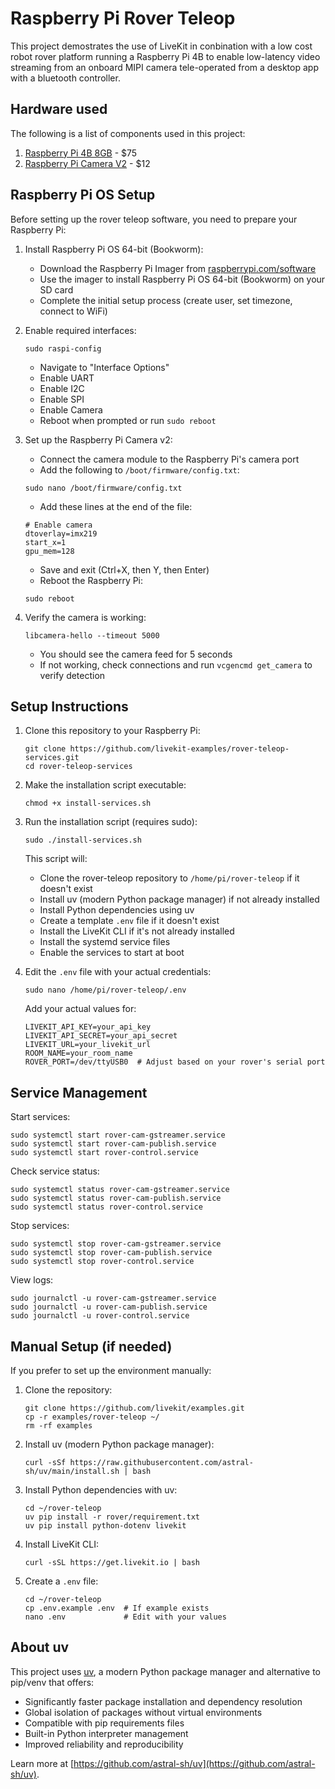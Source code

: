 # Raspberry Pi Rover Teleop

This project demostrates the use of LiveKit in conbination with a low cost robot rover platform running a Raspberry Pi 4B to enable low-latency video streaming from an onboard MIPI camera tele-operated from a desktop app with a bluetooth controller.

## Hardware used

The following is a list of components used in this project:

1. [Raspberry Pi 4B 8GB](https://www.sparkfun.com/raspberry-pi-4-model-b-8-gb.html?src=raspberrypi) - $75
2. [Raspberry Pi Camera V2](https://www.amazon.com/Raspberry-Pi-Camera-Module-Megapixel/dp/B01ER2SKFS) - $12

## Raspberry Pi OS Setup

Before setting up the rover teleop software, you need to prepare your Raspberry Pi:

1. Install Raspberry Pi OS 64-bit (Bookworm):
   - Download the Raspberry Pi Imager from [raspberrypi.com/software](https://www.raspberrypi.com/software/)
   - Use the imager to install Raspberry Pi OS 64-bit (Bookworm) on your SD card
   - Complete the initial setup process (create user, set timezone, connect to WiFi)

2. Enable required interfaces:
   ```
   sudo raspi-config
   ```
   - Navigate to "Interface Options"
   - Enable UART
   - Enable I2C
   - Enable SPI
   - Enable Camera
   - Reboot when prompted or run `sudo reboot`

3. Set up the Raspberry Pi Camera v2:
   - Connect the camera module to the Raspberry Pi's camera port
   - Add the following to `/boot/firmware/config.txt`:
   ```
   sudo nano /boot/firmware/config.txt
   ```
   - Add these lines at the end of the file:
   ```
   # Enable camera
   dtoverlay=imx219
   start_x=1
   gpu_mem=128
   ```
   - Save and exit (Ctrl+X, then Y, then Enter)
   - Reboot the Raspberry Pi:
   ```
   sudo reboot
   ```

4. Verify the camera is working:
   ```
   libcamera-hello --timeout 5000
   ```
   - You should see the camera feed for 5 seconds
   - If not working, check connections and run `vcgencmd get_camera` to verify detection

## Setup Instructions

1. Clone this repository to your Raspberry Pi:
   ```
   git clone https://github.com/livekit-examples/rover-teleop-services.git
   cd rover-teleop-services
   ```

2. Make the installation script executable:
   ```
   chmod +x install-services.sh
   ```

3. Run the installation script (requires sudo):
   ```
   sudo ./install-services.sh
   ```

   This script will:
   - Clone the rover-teleop repository to `/home/pi/rover-teleop` if it doesn't exist
   - Install uv (modern Python package manager) if not already installed
   - Install Python dependencies using uv
   - Create a template `.env` file if it doesn't exist
   - Install the LiveKit CLI if it's not already installed
   - Install the systemd service files
   - Enable the services to start at boot

4. Edit the `.env` file with your actual credentials:
   ```
   sudo nano /home/pi/rover-teleop/.env
   ```

   Add your actual values for:
   ```
   LIVEKIT_API_KEY=your_api_key
   LIVEKIT_API_SECRET=your_api_secret
   LIVEKIT_URL=your_livekit_url
   ROOM_NAME=your_room_name
   ROVER_PORT=/dev/ttyUSB0  # Adjust based on your rover's serial port
   ```

## Service Management

Start services:
```
sudo systemctl start rover-cam-gstreamer.service
sudo systemctl start rover-cam-publish.service
sudo systemctl start rover-control.service
```

Check service status:
```
sudo systemctl status rover-cam-gstreamer.service
sudo systemctl status rover-cam-publish.service  
sudo systemctl status rover-control.service
```

Stop services:
```
sudo systemctl stop rover-cam-gstreamer.service
sudo systemctl stop rover-cam-publish.service
sudo systemctl stop rover-control.service
```

View logs:
```
sudo journalctl -u rover-cam-gstreamer.service
sudo journalctl -u rover-cam-publish.service
sudo journalctl -u rover-control.service
```

## Manual Setup (if needed)

If you prefer to set up the environment manually:

1. Clone the repository:
   ```
   git clone https://github.com/livekit/examples.git
   cp -r examples/rover-teleop ~/
   rm -rf examples
   ```

2. Install uv (modern Python package manager):
   ```
   curl -sSf https://raw.githubusercontent.com/astral-sh/uv/main/install.sh | bash
   ```

3. Install Python dependencies with uv:
   ```
   cd ~/rover-teleop
   uv pip install -r rover/requirement.txt
   uv pip install python-dotenv livekit
   ```

4. Install LiveKit CLI:
   ```
   curl -sSL https://get.livekit.io | bash
   ```

5. Create a `.env` file:
   ```
   cd ~/rover-teleop
   cp .env.example .env  # If example exists
   nano .env             # Edit with your values
   ```

## About uv

This project uses [uv](https://github.com/astral-sh/uv), a modern Python package manager and alternative to pip/venv that offers:

- Significantly faster package installation and dependency resolution
- Global isolation of packages without virtual environments
- Compatible with pip requirements files
- Built-in Python interpreter management
- Improved reliability and reproducibility

Learn more at [https://github.com/astral-sh/uv](https://github.com/astral-sh/uv).
